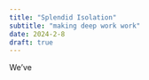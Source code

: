 ```yaml
---
title: "Splendid Isolation"
subtitle: "making deep work work"
date: 2024-2-8
draft: true
---
```


We’ve 
<!--stackedit_data:
eyJoaXN0b3J5IjpbLTE0NzE2MTEwNzNdfQ==
-->